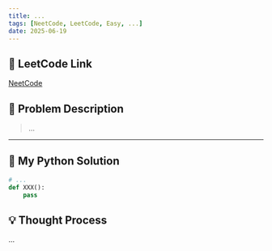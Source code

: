 ```yaml
---
title: ...
tags: [NeetCode, LeetCode, Easy, ...]
date: 2025-06-19
---
```


## 🔗 LeetCode Link  
[NeetCode](https://leetcode.com/problems/xxx)

## 🧾 Problem Description  
> ...

---

## 🧠 My Python Solution

```python
# ...
def XXX():
    pass
```

## 💡 Thought Process
...